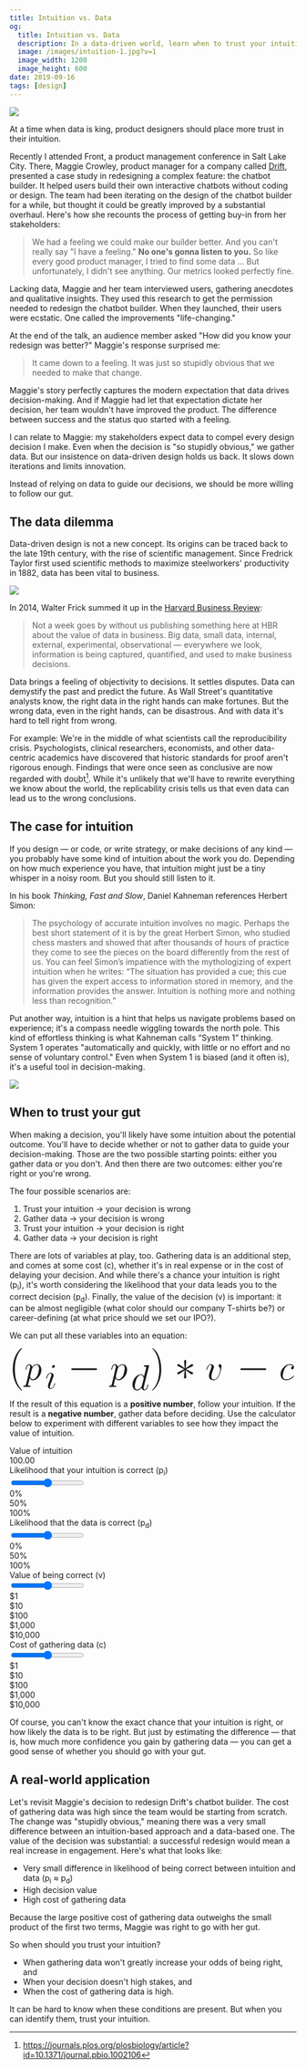 ```yaml
---
title: Intuition vs. Data
og:
  title: Intuition vs. Data
  description: In a data-driven world, learn when to trust your intuition
  image: /images/intuition-1.jpg?v=1
  image_width: 1200
  image_height: 600
date: 2019-09-16
tags: [design]
---
```


![](/images/intuition-1.png)

At a time when data is king, product designers should place more trust in their intuition.

Recently I attended Front, a product management conference in Salt Lake City. There, Maggie Crowley, product manager for a company called [Drift](https://www.drift.com/), presented a case study in redesigning a complex feature: the chatbot builder. It helped users build their own interactive chatbots without coding or design. The team had been iterating on the design of the chatbot builder for a while, but thought it could be greatly improved by a substantial overhaul. Here's how she recounts the process of getting buy-in from her stakeholders:

>  We had a feeling we could make our builder better. And you can't really say "I have a feeling." **No one's gonna listen to you.** So like every good product manager, I tried to find some data ... But unfortunately, I didn't see anything. Our metrics looked perfectly fine.

Lacking data, Maggie and her team interviewed users, gathering anecdotes and qualitative insights. They used this research to get the permission needed to redesign the chatbot builder. When they launched, their users were ecstatic. One called the improvements "life-changing."

At the end of the talk, an audience member asked "How did you know your redesign was better?" Maggie's response surprised me:

>  It came down to a feeling. It was just so stupidly obvious that we needed to make that change.

Maggie's story perfectly captures the modern expectation that data drives decision-making. And if Maggie had let that expectation dictate her decision, her team wouldn't have improved the product. The difference between success and the status quo started with a feeling.

I can relate to Maggie: my stakeholders expect data to compel every design decision I make. Even when the decision is "so stupidly obvious," we gather data. But our insistence on data-driven design holds us back. It slows down iterations and limits innovation.

Instead of relying on data to guide our decisions, we should be more willing to follow our gut.


## The data dilemma

Data-driven design is not a new concept. Its origins can be traced back to the late 19th century, with the rise of scientific management. Since Fredrick Taylor first used scientific methods to maximize steelworkers' productivity in 1882, data has been vital to business. 

![](/images/intuition-3.jpg)

In 2014, Walter Frick summed it up in the [Harvard Business Review](https://hbr.org/2014/05/an-introduction-to-data-driven-decisions-for-managers-who-dont-like-math):

> Not a week goes by without us publishing something here at HBR about the value of data in business. Big data, small data, internal, external, experimental, observational — everywhere we look, information is being captured, quantified, and used to make business decisions.

Data brings a feeling of objectivity to decisions. It settles disputes. Data can demystify the past and predict the future. As Wall Street's quantitative analysts know, the right data in the right hands can make fortunes. But the wrong data, even in the right hands, can be disastrous. And with data it's hard to tell right from wrong.

For example: We're in the middle of what scientists call the reproducibility crisis. Psychologists, clinical researchers, economists, and other data-centric academics have discovered that historic standards for proof aren't rigorous enough. Findings that were once seen as conclusive are now regarded with doubt[^1]. While it's unlikely that we'll have to rewrite everything we know about the world, the replicability crisis tells us that even data can lead us to the wrong conclusions.

## The case for intuition

If you design — or code, or write strategy, or make decisions of any kind — you probably have some kind of intuition about the work you do. Depending on how much experience you have, that intuition might just be a tiny whisper in a noisy room. But you should still listen to it.

In his book _Thinking, Fast and Slow_, Daniel Kahneman references Herbert Simon:

> The psychology of accurate intuition involves no magic. Perhaps the best short statement of it is by the great Herbert Simon, who studied chess masters and showed that after thousands of hours of practice they come to see the pieces on the board differently from the rest of us. You can feel Simon’s impatience with the mythologizing of expert intuition when he writes: “The situation has provided a cue; this cue has given the expert access to information stored in memory, and the information provides the answer. Intuition is nothing more and nothing less than recognition.”

Put another way, intuition is a hint that helps us navigate problems based on experience; it's a compass needle wiggling towards the north pole. This kind of effortless thinking is what Kahneman calls “System 1” thinking. System 1 operates "automatically and quickly, with little or no effort and no sense of voluntary control." Even when System 1 is biased (and it often is), it's a useful tool in decision-making.

![](/images/intuition-2.png)

## When to trust your gut

When making a decision, you'll likely have some intuition about the potential outcome. You'll have to decide whether or not to gather data to guide your decision-making. Those are the two possible starting points: either you gather data or you don't. And then there are two outcomes: either you're right or you're wrong.

The four possible scenarios are:

1. Trust your intuition → your decision is wrong
2. Gather data → your decision is wrong
3. Trust your intuition → your decision is right
4. Gather data → your decision is right

There are lots of variables at play, too. Gathering data is an additional step, and comes at some cost (&#8203;c), whether it's in real expense or in the cost of delaying your decision. And while there's a chance your intuition is right (p<sub>i</sub>), it's worth considering the likelihood that your data leads you to the correct decision (p<sub>d</sub>). Finally, the value of the decision (v) is important: it can be almost negligible (what color should our company T-shirts be?) or career-defining (at what price should we set our IPO?).

We can put all these variables into an equation:

<svg class="intuition--equation" viewBox='0 0  188 28' xmlns="http://www.w3.org/2000/svg" xmlns:xlink="http://www.w3.org/1999/xlink">
  <defs>
    <path id="g" d="M16.3-5.7c.5 0 .9 0 .9-.5s-.4-.5-.9-.5H3c-.4 0-.8 0-.8.5s.4.5.8.5h13.4z"/>
    <path id="j" d="M6.8-10.6c0-.3 0-1-.6-1-.4 0-.7.4-.6.7v.3l.3 3.9L2.7-9l-.4-.2c-.4 0-.7.4-.7.7 0 .4.3.5.5.6l3.5 1.7-3.4 1.7c-.4.2-.6.3-.6.6s.3.7.7.7l.8-.4 2.8-2-.4 4.1c0 .5.5.7.7.7.3 0 .6-.2.6-.7l-.3-4.2 3.1 2.4.5.1c.3 0 .7-.3.7-.7 0-.3-.3-.5-.6-.6L6.7-6.2l3.5-1.6c.4-.2.6-.3.6-.7s-.4-.7-.7-.7l-.9.5-2.7 2 .3-3.9z"/>
    <use id="l" xlink:href="#a"/>
    <use id="e" xlink:href="#b"/>
    <use id="k" xlink:href="#c"/>
    <path id="d" d="M7.6 6C6.4 4.8 3.3 1.7 3.3-6s3-11 4.2-12.2V-18.5C7-18.6 5-16.7 3.7-14a18.7 18.7 0 0 0-1.6 7.8c0 1.8.2 4.8 1.7 8C5 4.4 7 6.2 7.4 6.2c.1 0 .2 0 .2-.2z"/>
    <path id="i" d="M6.5-6.2a20 20 0 0 0-1.6-8 10.4 10.4 0 0 0-3.6-4.4l-.1.2v.1C2.4-17 5.4-13.9 5.4-6.2c0 7.7-3 10.9-4.2 12.1V6l.1.2c.3 0 2.4-1.8 3.6-4.6C6.2-1 6.5-3.8 6.5-6.2z"/>
    <path id="a" d="M8-7.8c-.3 0-.5 0-.8.3-.1 0-.3.4-.3.7 0 .4.3.7.7.7.5 0 1-.4 1-1.3 0-1-1-1.7-2.4-1.7-2.7 0-5.4 3-5.4 5.9C.8-1.4 2 .2 4 .2 7 .2 8.6-2 8.6-2.3c0 0 0-.2-.2-.2l-.2.2A5.3 5.3 0 0 1 4-.3c-1.4 0-1.9-1.1-1.9-2.2 0-.7.4-2.7 1.1-4.1.5-1 1.7-2.1 3-2.1.2 0 1.4 0 1.8 1z"/>
    <path id="h" d="M10.4-13.8v-.3c0-.2-.2-.2-.2-.2H9.1l-1 .1c-.6 0-.7.1-.7.5 0 .2.1.2.4.2 1 0 1 .2 1 .4v.3l-1.3 5C7.3-8.2 6.8-9 5.7-9 3.3-9 .8-6 .8-3 .8-1 2 .3 3.4.3c1.2 0 2.1-.9 2.7-1.6C6.3 0 7.3.2 8 .2S9-.2 9.4-.9l.6-2c0-.2 0-.2-.2-.2s-.2 0-.3.4C9.2-1.5 8.8-.2 8-.2c-.6 0-.7-.5-.7-1l.2-1 2.9-11.6zM6.2-2.5c0 .4 0 .4-.4.8C5.4-1 4.5-.2 3.5-.2c-.9 0-1.3-.8-1.3-2 0-1.1.6-3.4 1-4.3.7-1.5 1.7-2.2 2.5-2.2C7-8.7 7.3-7 7.3-6.8v.3l-1 4z"/>
    <path id="f" d="M5.8-3h-.2c-.1 0-.2 0-.3.4C4.8-.8 4-.2 3.3-.2c-.3 0-.6 0-.6-.7 0-.5.3-1.2.5-1.8l1.4-3.8c.1-.2.3-.6.3-1 0-.8-.7-1.6-1.7-1.6C1.3-9.1.6-6.1.6-6c0 .1 0 .2.2.2S1-5.8 1-6c.6-2 1.4-2.7 2-2.7.2 0 .6 0 .6.7 0 .5-.3 1.2-.4 1.7L1.8-2.5l-.2 1c0 1 .6 1.7 1.6 1.7 1.9 0 2.6-3 2.6-3.2zm-.1-9.9c0-.3-.3-.7-.7-.7-.5 0-1 .5-1 1s.4.7.6.7c.6 0 1-.5 1-1z"/>
    <path id="b" d="M.9 2.6c-.2.6-.2.8-1 .8-.3 0-.5 0-.5.4 0 0 0 .2.2.2h3.6c.2 0 .4 0 .4-.4 0-.2-.1-.2-.5-.2-1 0-1-.1-1-.3 0-.2 1-3.8 1-4.3.3.6.8 1.4 2 1.4 2.3 0 4.8-3 4.8-6 0-2-1.1-3.3-2.6-3.3-1.4 0-2.5 1.3-2.7 1.6-.2-1-1-1.6-1.8-1.6-.6 0-1 .3-1.5 1L.7-6c0 .1 0 .2.2.2s.2 0 .3-.5c.3-1.2.7-2.4 1.5-2.4.5 0 .7.3.7 1 0 .4 0 .7-.2 1L1 2.6zm3.6-9c.1-.6.7-1.2 1-1.5.2-.2 1-.8 1.7-.8 1 0 1.3 1 1.3 2s-.5 3.3-1 4.4C6.8-1.2 6-.3 5-.3 3.6-.2 3.4-2 3.4-2v-.3l1-4z"/>
    <path id="c" d="M9.4-7.7c0-1.3-.6-1.4-.8-1.4-.5 0-1 .5-1 .9 0 .2.2.4.3.5.2.2.7.7.7 1.8C8.6-5 7.4-.2 5-.2c-1.2 0-1.5-1-1.5-1.8 0-1 .5-2.5 1-4 .4-.8.5-1 .5-1.5 0-.8-.7-1.6-1.7-1.6-2 0-2.7 3-2.7 3.1 0 .1 0 .2.2.2S1-5.8 1-6c.6-2 1.4-2.7 2-2.7.2 0 .6 0 .6.7a6 6 0 0 1-.5 1.9c-1 2.6-1 3.3-1 3.8 0 .4 0 1.3.7 1.9.7.6 1.7.6 2 .6 3.4 0 4.5-6.8 4.5-8z"/>
  </defs>
  <g fill="currentColor" transform="matrix(1.13 0 0 1.13 -64 -61.1)">
    <use x="56.4" y="72.4" xlink:href="#d"/>
    <use x="65.2" y="72.4" xlink:href="#e"/>
    <use x="77.3" y="77.4" xlink:href="#f"/>
    <use x="90.2" y="72.4" xlink:href="#g"/>
    <use x="114.9" y="72.4" xlink:href="#e"/>
    <use x="127.1" y="78.2" xlink:href="#h"/>
    <use x="138.1" y="72.4" xlink:href="#i"/>
    <use x="152.3" y="72.4" xlink:href="#j"/>
    <use x="170.2" y="72.4" xlink:href="#k"/>
    <use x="188.3" y="72.4" xlink:href="#g"/>
    <use x="213" y="72.4" xlink:href="#l"/>
  </g>
</svg>

If the result of this equation is a **positive number**, follow your intuition. If the result is a **negative number**, gather data before deciding. Use the calculator below to experiment with different variables to see how they impact the value of intuition.

<script src="/js/intuition.js"></script>
<div class="intuition--container">
<div class="intuition--results l--space-flush">
    <div class="intuition--label">Value of intuition</div>
    <div class="intuition--value t--size-xxl">100.00</div>
</div>
<div class="intuition--slider l--space-flush">
    <div class="intuition--header">Likelihood that your intuition is correct (p<sub>i</sub>)</div>
    <input class="intuition--slider" type="range" value="0.5" min="0" max="1" step="0.01" id="intuition">
    <div class="intuition--labels">
        <div class="intuition--label">0%</div>
        <div class="intuition--label">50%</div>
        <div class="intuition--label">100%</div>
    </div>
</div>
<div class="intuition--slider l--space-flush">
    <div class="intuition--header">Likelihood that the data is correct (p<sub>d</sub>)</div>
    <input class="intuition--slider" type="range" value="0.5" min="0" max="1" step="0.01" id="data">
    <div class="intuition--labels">
        <div class="intuition--label">0%</div>
        <div class="intuition--label">50%</div>
        <div class="intuition--label">100%</div>
    </div>
</div>
<div class="intuition--slider l--space-flush">
    <div class="intuition--header">Value of being correct (v)</div>
    <input class="intuition--slider" type="range" value="2" min="0" max="4" id="correct">
    <div class="intuition--labels intuition--rotated">
        <div class="intuition--label">$1</div>
        <div class="intuition--label">$10</div>
        <div class="intuition--label">$100</div>
        <div class="intuition--label">$1,000</div>
        <div class="intuition--label">$10,000</div>
    </div>
</div>
<div class="slider l--space-flush">
    <div class="intuition--header">Cost of gathering data (c)</div>
    <input class="intuition--slider" type="range" value="2" min="0" max="4" id="cost">
    <div class="intuition--labels intuition--rotated">
        <div class="intuition--label"><span>$1</span></div>
        <div class="intuition--label"><span>$10</span></div>
        <div class="intuition--label"><span>$100</span></div>
        <div class="intuition--label"><span>$1,000</span></div>
        <div class="intuition--label"><span>$10,000</span></div>
    </div>
</div>
</div>

Of course, you can't know the exact chance that your intuition is right, or how likely the data is to be right. But just by estimating the difference — that is, how much more confidence you gain by gathering data — you can get a good sense of whether you should go with your gut.

## A real-world application

Let's revisit Maggie's decision to redesign Drift's chatbot builder. The cost of gathering data was high since the team would be starting from scratch. The change was "stupidly obvious," meaning there was a very small difference between an intuition-based approach and a data-based one. The value of the decision was substantial: a successful redesign would mean a real increase in engagement. Here's what that looks like:

- Very small difference in likelihood of being correct between intuition and data (p<sub>i</sub> ≈ p<sub>d</sub>)
- High decision value
- High cost of gathering data

Because the large positive cost of gathering data outweighs the small product of the first two terms, Maggie was right to go with her gut.

So when should you trust your intuition?

- When gathering data won't greatly increase your odds of being right, and
- When your decision doesn't high stakes, and
- When the cost of gathering data is high.

It can be hard to know when these conditions are present. But when you can identify them, trust your intuition.

[^1]: <https://journals.plos.org/plosbiology/article?id=10.1371/journal.pbio.1002106>